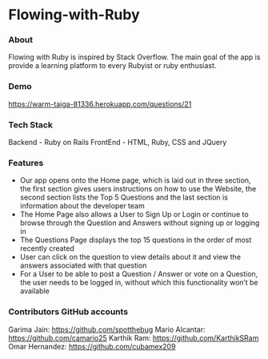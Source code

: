 # Flowing-with-Ruby

### About
Flowing with Ruby is inspired by Stack Overflow. The main goal of the app is provide a learning platform to every Rubyist or ruby enthusiast.  
 
### Demo 
https://warm-taiga-81336.herokuapp.com/questions/21

### Tech Stack
Backend - Ruby on Rails 
FrontEnd - HTML, Ruby, CSS and JQuery

### Features
- Our app opens onto the Home page, which is laid out in three section, the first section gives users instructions on how to use the Website, the second section lists the Top 5 Questions and the last section is information about the developer team
- The Home Page also allows a User to Sign Up or Login or continue to browse through the Question and Answers without signing up or logging in
- The Questions Page displays the top 15 questions in the order of most recently created
- User can click on the question to view details about it and view the answers associated with that question
- For a User to be able to post a Question / Answer or vote on a Question, the user needs to be logged in, without which this functionality won’t be available

### Contributors GitHub accounts
Garima Jain: https://github.com/spotthebug
Mario Alcantar: https://github.com/camario25
Karthik Ram: https://github.com/KarthikSRam
Omar Hernandez: https://github.com/cubamex209

